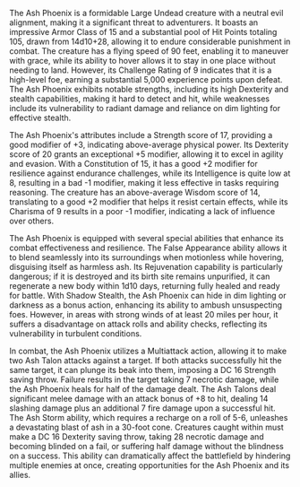 The Ash Phoenix is a formidable Large Undead creature with a neutral evil alignment, making it a significant threat to adventurers. It boasts an impressive Armor Class of 15 and a substantial pool of Hit Points totaling 105, drawn from 14d10+28, allowing it to endure considerable punishment in combat. The creature has a flying speed of 90 feet, enabling it to maneuver with grace, while its ability to hover allows it to stay in one place without needing to land. However, its Challenge Rating of 9 indicates that it is a high-level foe, earning a substantial 5,000 experience points upon defeat. The Ash Phoenix exhibits notable strengths, including its high Dexterity and stealth capabilities, making it hard to detect and hit, while weaknesses include its vulnerability to radiant damage and reliance on dim lighting for effective stealth.

The Ash Phoenix's attributes include a Strength score of 17, providing a good modifier of +3, indicating above-average physical power. Its Dexterity score of 20 grants an exceptional +5 modifier, allowing it to excel in agility and evasion. With a Constitution of 15, it has a good +2 modifier for resilience against endurance challenges, while its Intelligence is quite low at 8, resulting in a bad -1 modifier, making it less effective in tasks requiring reasoning. The creature has an above-average Wisdom score of 14, translating to a good +2 modifier that helps it resist certain effects, while its Charisma of 9 results in a poor -1 modifier, indicating a lack of influence over others.

The Ash Phoenix is equipped with several special abilities that enhance its combat effectiveness and resilience. The False Appearance ability allows it to blend seamlessly into its surroundings when motionless while hovering, disguising itself as harmless ash. Its Rejuvenation capability is particularly dangerous; if it is destroyed and its birth site remains unpurified, it can regenerate a new body within 1d10 days, returning fully healed and ready for battle. With Shadow Stealth, the Ash Phoenix can hide in dim lighting or darkness as a bonus action, enhancing its ability to ambush unsuspecting foes. However, in areas with strong winds of at least 20 miles per hour, it suffers a disadvantage on attack rolls and ability checks, reflecting its vulnerability in turbulent conditions.

In combat, the Ash Phoenix utilizes a Multiattack action, allowing it to make two Ash Talon attacks against a target. If both attacks successfully hit the same target, it can plunge its beak into them, imposing a DC 16 Strength saving throw. Failure results in the target taking 7 necrotic damage, while the Ash Phoenix heals for half of the damage dealt. The Ash Talons deal significant melee damage with an attack bonus of +8 to hit, dealing 14 slashing damage plus an additional 7 fire damage upon a successful hit. The Ash Storm ability, which requires a recharge on a roll of 5-6, unleashes a devastating blast of ash in a 30-foot cone. Creatures caught within must make a DC 16 Dexterity saving throw, taking 28 necrotic damage and becoming blinded on a fail, or suffering half damage without the blindness on a success. This ability can dramatically affect the battlefield by hindering multiple enemies at once, creating opportunities for the Ash Phoenix and its allies.